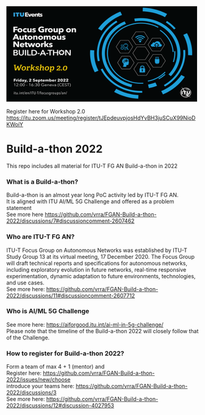 <img src="Banner/1920x1080-FG_AN-buildathon_Sep02-01.png" width="500" height="250" />

Register here for Workshop 2.0 https://itu.zoom.us/meeting/register/tJEpdeuvpjosHdYvBH3juSCuX99NioDKWoiY 

# Build-a-thon 2022
This repo includes all material for ITU-T FG AN Build-a-thon in 2022

### What is a Build-a-thon?
Build-a-thon is an almost year long PoC activity led by ITU-T FG AN. \
It is aligned with ITU AI/ML 5G Challenge and offered as a problem statement \
See more here https://github.com/vrra/FGAN-Build-a-thon-2022/discussions/7#discussioncomment-2607462

### Who are ITU-T FG AN?
ITU-T Focus Group on Autonomous Networks was established by ITU-T Study Group 13 at its virtual meeting, 17 December 2020​.​ The Focus Group will draft technical reports and specifications for autonomous networks, including exploratory evolution in future networks, real-time responsive experimentation, dynamic adaptation to future environments, technologies, and use cases.  \
See more here: https://github.com/vrra/FGAN-Build-a-thon-2022/discussions/11#discussioncomment-2607712

### Who is AI/ML 5G Challenge
See more here: https://aiforgood.itu.int/ai-ml-in-5g-challenge/ \
Please note that the timeline of the Build-a-thon 2022 will closely follow that of the Challenge.

### How to register for Build-a-thon 2022?
Form a team of max 4 + 1 (mentor) and \
Register here: https://github.com/vrra/FGAN-Build-a-thon-2022/issues/new/choose \
introduce your teams here: https://github.com/vrra/FGAN-Build-a-thon-2022/discussions/3 \
See more here: https://github.com/vrra/FGAN-Build-a-thon-2022/discussions/12#discussion-4027953 
 
